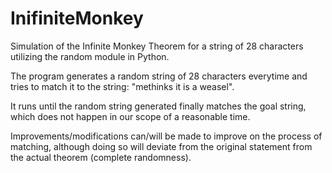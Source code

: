 # InifiniteMonkey

Simulation of the Infinite Monkey Theorem for a string of 28 characters utilizing the random module in Python.

The program generates a random string of 28 characters everytime and tries to match it to the string: "methinks it is a weasel".

It runs until the random string generated finally matches the goal string, which does not happen in our scope of a reasonable time. 

Improvements/modifications can/will be made to improve on the process of matching, although doing so will deviate from the original statement from the actual theorem (complete randomness).

